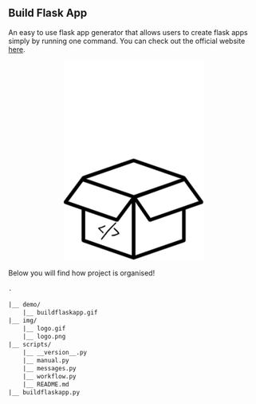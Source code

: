 ## Build Flask App

An easy to use flask app generator that allows users to create flask apps simply by running one command. You can check out the official website [here](https://build-flask-app.kouul.website).

<p align="center">
<img src="../img/logo.gif">
</p>

Below you will find how project is organised!

```
.

|__ demo/
    |__ buildflaskapp.gif
|__ img/
    |__ logo.gif
    |__ logo.png
|__ scripts/
    |__ __version__.py
    |__ manual.py
    |__ messages.py
    |__ workflow.py
    |__ README.md
|__ buildflaskapp.py
```